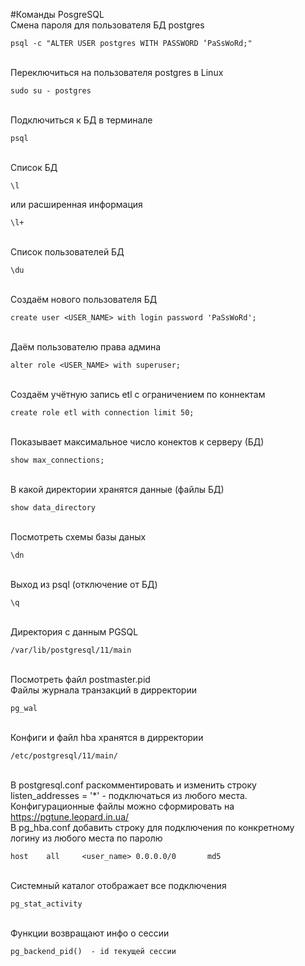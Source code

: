 #Команды PosgreSQL
\
Смена пароля для пользователя БД postgres
```
psql -c "ALTER USER postgres WITH PASSWORD ‘PaSsWoRd;"
```
\
Переключиться на пользователя postgres в Linux
```
sudo su - postgres
```
\
Подключиться к БД в терминале
```
psql
```
\
Список БД
```
\l
```
или расширенная информация
```
\l+
```
\
Список пользователей БД
```
\du
```
\
Создаём нового пользователя БД
```
create user <USER_NAME> with login password 'PaSsWoRd';
```
\
Даём пользователю права админа
```
alter role <USER_NAME> with superuser;
```
\
Создаём учётную запись etl с ограничением по коннектам
```
create role etl with connection limit 50;
```
\
Показывает максимальное число конектов к серверу (БД)
```
show max_connections;
```
\
В какой директории хранятся данные (файлы БД)
```
show data_directory
```
\
Посмотреть схемы базы даных
```
\dn
```
\
Выход из psql (отключение от БД)
```
\q 
```
\
Директория с данным PGSQL
```
/var/lib/postgresql/11/main
```
\
Посмотреть файл postmaster.pid
\
Файлы журнала транзакций в дирректории
```
pg_wal
```
\
Конфиги и файл hba хранятся в дирректории
```
/etc/postgresql/11/main/
```
\
В postgresql.conf раскомментировать и изменить строку listen_addresses = '*' - подключаться из любого места. 
Конфигурационные файлы можно сформировать на https://pgtune.leopard.in.ua/
\
В pg_hba.conf добавить строку для подключения по конкретному логину из любого места по паролю
```
host	all		<user_name>	0.0.0.0/0		md5
```
\
Системный каталог отображает все подключения
```
pg_stat_activity
```
\
Функции возвращают инфо о сессии
```
pg_backend_pid()  - id текущей сессии 
```
